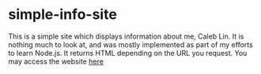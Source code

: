# simple-info-site
This is a simple site which displays information about me, Caleb Lin. It is nothing much to look at, and was mostly implemented as part of my efforts to learn Node.js. It returns HTML depending on the URL you request. You may access the website [here](https://simple-info-site.caleblin2.repl.co)